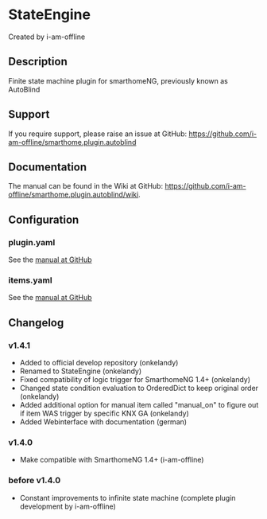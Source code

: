 # StateEngine
Created by i-am-offline

## Description
Finite state machine plugin for smarthomeNG, previously known as AutoBlind

## Support
If you require support, please raise an issue at GitHub: <https://github.com/i-am-offline/smarthome.plugin.autoblind>

## Documentation
The manual can be found in the Wiki at GitHub: <https://github.com/i-am-offline/smarthome.plugin.autoblind/wiki>.

## Configuration

### plugin.yaml
See the [manual at GitHub](https://github.com/i-am-offline/smarthome.plugin.autoblind/wiki)

### items.yaml
See the [manual at GitHub](https://github.com/i-am-offline/smarthome.plugin.autoblind/wiki)

## Changelog
### v1.4.1
* Added to official develop repository (onkelandy)
* Renamed to StateEngine (onkelandy)
* Fixed compatibility of logic trigger for SmarthomeNG 1.4+ (onkelandy)
* Changed state condition evaluation to OrderedDict to keep original order (onkelandy)
* Added additional option for manual item called "manual_on" to figure out if item WAS trigger by specific KNX GA (onkelandy)
* Added Webinterface with documentation (german)

### v1.4.0
* Make compatible with SmarthomeNG 1.4+ (i-am-offline)

### before v1.4.0
* Constant improvements to infinite state machine (complete plugin development by i-am-offline)
